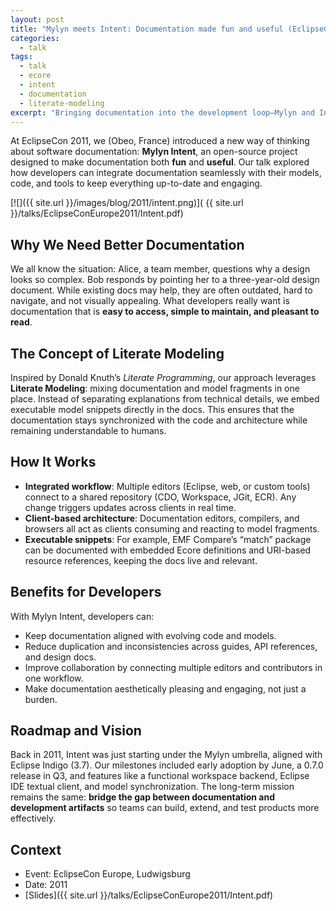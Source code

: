 ```yaml
---
layout: post
title: "Mylyn meets Intent: Documentation made fun and useful (EclipseCon Europe 2011)"
categories:
  - talk
tags:
  - talk
  - ecore
  - intent
  - documentation
  - literate-modeling
excerpt: "Bringing documentation into the development loop—Mylyn and Intent integration patterns."
---
```


At EclipseCon 2011, we (Obeo, France) introduced a new way of thinking about software documentation: **Mylyn Intent**, an open-source project designed to make documentation both **fun** and **useful**. Our talk explored how developers can integrate documentation seamlessly with their models, code, and tools to keep everything up-to-date and engaging.

[![]({{ site.url }}/images/blog/2011/intent.png)]( {{ site.url }}/talks/EclipseConEurope2011/Intent.pdf)


## Why We Need Better Documentation

We all know the situation: Alice, a team member, questions why a design looks so complex. Bob responds by pointing her to a three-year-old design document. While existing docs may help, they are often outdated, hard to navigate, and not visually appealing. What developers really want is documentation that is **easy to access, simple to maintain, and pleasant to read**.

## The Concept of Literate Modeling

Inspired by Donald Knuth’s *Literate Programming*, our approach leverages **Literate Modeling**: mixing documentation and model fragments in one place. Instead of separating explanations from technical details, we embed executable model snippets directly in the docs. This ensures that the documentation stays synchronized with the code and architecture while remaining understandable to humans.

## How It Works

* **Integrated workflow**: Multiple editors (Eclipse, web, or custom tools) connect to a shared repository (CDO, Workspace, JGit, ECR). Any change triggers updates across clients in real time.
* **Client-based architecture**: Documentation editors, compilers, and browsers all act as clients consuming and reacting to model fragments.
* **Executable snippets**: For example, EMF Compare’s “match” package can be documented with embedded Ecore definitions and URI-based resource references, keeping the docs live and relevant.

## Benefits for Developers

With Mylyn Intent, developers can:

* Keep documentation aligned with evolving code and models.
* Reduce duplication and inconsistencies across guides, API references, and design docs.
* Improve collaboration by connecting multiple editors and contributors in one workflow.
* Make documentation aesthetically pleasing and engaging, not just a burden.

## Roadmap and Vision

Back in 2011, Intent was just starting under the Mylyn umbrella, aligned with Eclipse Indigo (3.7). Our milestones included early adoption by June, a 0.7.0 release in Q3, and features like a functional workspace backend, Eclipse IDE textual client, and model synchronization. The long-term mission remains the same: **bridge the gap between documentation and development artifacts** so teams can build, extend, and test products more effectively.

## Context
- Event: EclipseCon Europe, Ludwigsburg
- Date: 2011
- [Slides]({{ site.url }}/talks/EclipseConEurope2011/Intent.pdf)
